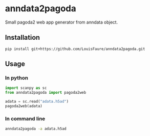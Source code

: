 # anndata2pagoda

Small pagoda2 web app generator from anndata object.


## Installation

```
pip install git+https://github.com/LouisFaure/anndata2pagoda.git
```

## Usage

### In python
```python
import scanpy as sc
from anndata2pagoda import pagoda2web

adata = sc.read("adata.h5ad")
pagoda2web(adata)
```

### In command line
```bash
anndata2pagoda -a adata.h5ad
```
